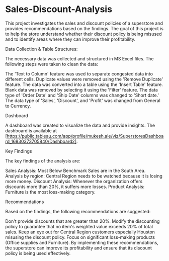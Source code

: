 # Sales-Discount-Analysis

This project investigates the sales and discount policies of a superstore and provides recommendations based on the findings. 
The goal of this project is to help the store understand whether their discount policy is being misused and to identify areas where they can improve their profitability.

Data Collection & Table Structures:

The necessary data was collected and structured in MS Excel files. The following steps were taken to clean the data:

The 'Text to Column' feature was used to separate congested data into different cells.
Duplicate values were removed using the 'Remove Duplicate' feature.
The data was converted into a table using the 'Insert Table' feature.
Blank data was removed by selecting it using the 'Filter' feature.
The data type of 'Order Date' and 'Ship Date' columns was changed to 'Short date.'
The data type of 'Sales', 'Discount', and 'Profit' was changed from General to Currency.

Dashboard

A dashboard was created to visualize the data and provide insights. 
The dashboard is available at [https://public.tableau.com/app/profile/mukesh.ale/viz/SuperstoresDashboard_16830373705840/Dashboard2].

Key Findings

The key findings of the analysis are:

Sales Analysis: Most Below Benchmark Sales are in the South Area.
Analysis by region: Central Region needs to be watched because it is losing more money.
Discount Analysis: Whenever the organization offers discounts more than 20%, it suffers more losses.
Product Analysis: Furniture is the most loss-making category.

Recommendations

Based on the findings, the following recommendations are suggested:

Don't provide discounts that are greater than 20%.
Modify the discounting policy to guarantee that no item's weighted value exceeds 20% of total sales.
Keep an eye out for Central Region customers especially Houston misusing the discount policy.
Focus on significant loss-making products (Office supplies and Furniture).
By implementing these recommendations, the superstore can improve its profitability and ensure that its discount policy is being used effectively.
